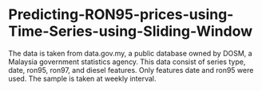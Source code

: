 # Predicting-RON95-prices-using-Time-Series-using-Sliding-Window
The data is taken from data.gov.my, a public database owned by DOSM, a  Malaysia government statistics agency. This data  consist of series type, date, ron95, ron97, and diesel features. Only features date and ron95 were used. The sample is  taken at weekly interval.
